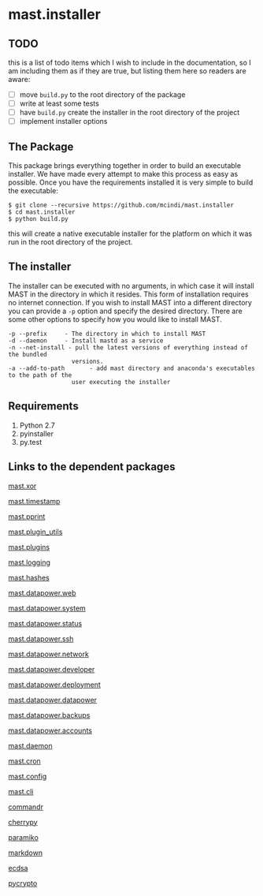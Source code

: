 # mast.installer

## TODO

this is a list of todo items which I wish to include in the documentation,
so I am including them as if they are true, but listing them here so
readers are aware:

- [ ] move `build.py` to the root directory of the package
- [ ] write at least some tests
- [ ] have `build.py` create the installer in the root directory of the project
- [ ] implement installer options

## The Package

This package brings everything together in order to build an executable
installer. We have made every attempt to make this process as easy as
possible. Once you have the requirements installed it is very simple
to build the executable:

```
$ git clone --recursive https://github.com/mcindi/mast.installer
$ cd mast.installer
$ python build.py
```

this will create a native executable installer for the platform on which it
was run in the root directory of the project.

## The installer

The installer can be executed with no arguments, in which case it will install
MAST in the directory in which it resides. This form of installation requires
no internet connection. If you wish to install MAST into a different directory
you can provide a `-p` option and specify the desired directory. There are
some other options to specify how you would like to install MAST.

```
-p --prefix     - The directory in which to install MAST
-d --daemon     - Install mastd as a service
-n --net-install - pull the latest versions of everything instead of the bundled
                  versions.
-a --add-to-path       - add mast directory and anaconda's executables to the path of the
                  user executing the installer
```

## Requirements

1. Python 2.7
2. pyinstaller
3. py.test

## Links to the dependent packages

[mast.xor](https://github.com/mcindi/mast.xor)

[mast.timestamp](https://github.com/mcindi/mast.timestamp)

[mast.pprint](https://github.com/mcindi/mast.pprint)

[mast.plugin_utils](https://github.com/mcindi/mast.plugin_utils)

[mast.plugins](https://github.com/mcindi/mast.plugins)

[mast.logging](https://github.com/mcindi/mast.logging)

[mast.hashes](https://github.com/mcindi/mast.hashes)

[mast.datapower.web](https://github.com/mcindi/mast.datapower.web)

[mast.datapower.system](https://github.com/mcindi/mast.datapower.system)

[mast.datapower.status](https://github.com/mcindi/mast.datapower.status)

[mast.datapower.ssh](https://github.com/mcindi/mast.datapower.ssh)

[mast.datapower.network](https://github.com/mcindi/mast.datapower.network)

[mast.datapower.developer](https://github.com/mcindi/mast.datapower.developer)

[mast.datapower.deployment](https://github.com/mcindi/mast.datapower.deployment)

[mast.datapower.datapower](https://github.com/mcindi/mast.datapower.datapower)

[mast.datapower.backups](https://github.com/mcindi/mast.datapower.backups)

[mast.datapower.accounts](https://github.com/mcindi/mast.datapower.accounts)

[mast.daemon](https://github.com/mcindi/mast.daemon)

[mast.cron](https://github.com/mcindi/mast.cron)

[mast.config](https://github.com/mcindi/mast.config)

[mast.cli](https://github.com/mcindi/mast.cli)

[commandr](https://github.com/tellapart/commandr)

[cherrypy](https://github.com/cherrypy/cherrypy)

[paramiko](https://github.com/paramiko/paramiko)

[markdown](https://github.com/waylan/Python-Markdown)

[ecdsa](https://github.com/warner/python-ecdsa)

[pycrypto](https://github.com/dlitz/pycrypto)
